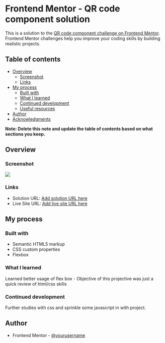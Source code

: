 # Frontend Mentor - QR code component solution

This is a solution to the [QR code component challenge on Frontend Mentor](https://www.frontendmentor.io/challenges/qr-code-component-iux_sIO_H). Frontend Mentor challenges help you improve your coding skills by building realistic projects.

## Table of contents

- [Overview](#overview)
  - [Screenshot](#screenshot)
  - [Links](#links)
- [My process](#my-process)
  - [Built with](#built-with)
  - [What I learned](#what-i-learned)
  - [Continued development](#continued-development)
  - [Useful resources](#useful-resources)
- [Author](#author)
- [Acknowledgments](#acknowledgments)

**Note: Delete this note and update the table of contents based on what sections you keep.**

## Overview

### Screenshot

![](/screenshot.png)

### Links

- Solution URL: [Add solution URL here](https://github.com/tekac/frontendmentor.io/tree/main/qr-code-component-main)
- Live Site URL: [Add live site URL here](https://blissful-curran-14b547.netlify.app/)

## My process

### Built with

- Semantic HTML5 markup
- CSS custom properties
- Flexbox

### What I learned

Learned better usage of flex box - Objective of this projective was just a quick review of html/css skills

### Continued development

Further studies with css and sprinkle some javascript in with project.

## Author

- Frontend Mentor - [@yourusername](https://www.frontendmentor.io/profile/tekac)
